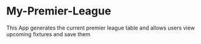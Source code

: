 # My-Premier-League
This App generates the current premier league table and allows users view upcoming fixtures and save them
